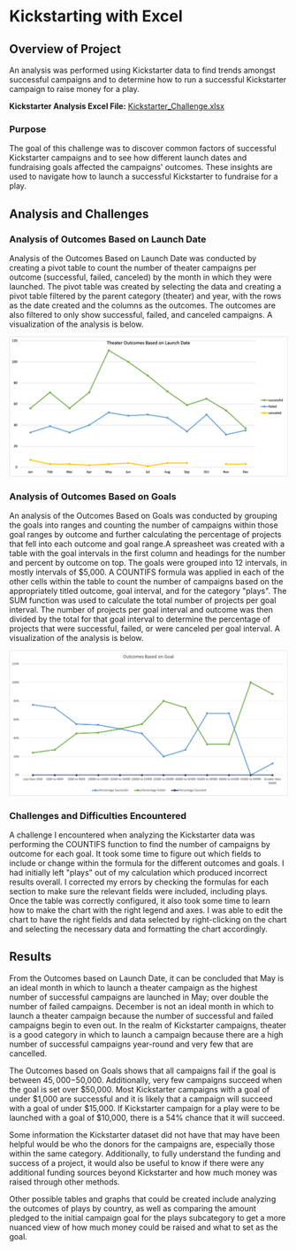 # Kickstarting with Excel

## Overview of Project
An analysis was performed using Kickstarter data to find trends amongst successful campaigns and to determine how to run a successful Kickstarter campaign to raise money for a play. 

**Kickstarter Analysis Excel File:** [Kickstarter_Challenge.xlsx](https://github.com/borkard/kickstarter-analysis/files/Kickstarter_Challenge.xlsx)

### Purpose
The goal of this challenge was to discover common factors of successful Kickstarter campaigns and to see how different launch dates and fundraising goals affected the campaigns' outcomes. These insights are used to navigate how to launch a successful Kickstarter to fundraise for a play.

## Analysis and Challenges

### Analysis of Outcomes Based on Launch Date
Analysis of the Outcomes Based on Launch Date was conducted by creating a pivot table to count the number of theater campaigns per outcome (successful, failed, canceled) by the month in which they were launched. The pivot table was created by selecting the data and creating a pivot table filtered by the parent category (theater) and year, with the rows as the date created and the columns as the outcomes. The outcomes are also filtered to only show successful, failed, and canceled campaigns. A visualization of the analysis is below.

![Theater_Outcomes_vs_Launch](https://github.com/borkard/kickstarter-analysis/blob/main/Theater_Outcomes_vs_Launch.png?raw=true)

### Analysis of Outcomes Based on Goals
An analysis of the Outcomes Based on Goals was conducted by grouping the goals into ranges and counting the number of campaigns within those goal ranges by outcome and further calculating the percentage of projects that fell into each outcome and goal range.A spreasheet was created with a table with the goal intervals in the first column and headings for the number and percent by outcome on top. The goals were grouped into 12 intervals, in mostly intervals of $5,000. A COUNTIFS formula was applied in each of the other cells within the table to count the number of campaigns based on the appropriately titled outcome, goal interval, and for the category "plays". The SUM function was used to calculate the total number of projects per goal interval. The number of projects per goal interval and outcome was then divided by the total for that goal interval to determine the percentage of projects that were successful, failed, or were canceled per goal interval. A visualization of the analysis is below.

![Outcomes_vs_Goals](https://github.com/borkard/kickstarter-analysis/blob/main/Outcomes_vs_Goal.png?raw=true)

### Challenges and Difficulties Encountered
A challenge I encountered when analyzing the Kickstarter data was performing the COUNTIFS function to find the number of campaigns by outcome for each goal. It took some time to figure out which fields to include or change within the formula for the different outcomes and goals. I had initially left "plays" out of my calculation which produced incorrect results overall. I corrected my errors by checking the formulas for each section to make sure the relevant fields were included, including plays. Once the table was correctly configured, it also took some time to learn how to make the chart with the right legend and axes. I was able to edit the chart to have the right fields and data selected by right-clicking on the chart and selecting the necessary data and formatting the chart accordingly.

## Results
From the Outcomes based on Launch Date, it can be concluded that May is an ideal month in which to launch a theater campaign as the highest number of successful campaigns are launched in May; over double  the number of failed campaigns. December is not an ideal month in which to launch a theater campaign because the number of successful and failed campaigns begin to even out. In the realm of Kickstarter campaigns, theater is a good category in which to launch a campaign because there are a high number of successful campaigns year-round and very few that are cancelled.

The Outcomes based on Goals shows that all campaigns fail if the goal is between $45,000-$50,000. Additionally, very few campaigns succeed when the goal is set over $50,000. Most Kickstarter campaigns with a goal of under $1,000 are successful and it is likely that a campaign will succeed with a goal of under $15,000. If Kickstarter campaign for a play were to be launched with a goal of $10,000, there is a 54% chance that it will succeed.

Some information the Kickstarter dataset did not have that may have been helpful would be who the donors for the campaigns are, especially those within the same category. Additionally, to fully understand the funding and success of a project, it would also be useful to know if there were any additional funding sources beyond Kickstarter and how much money was raised through other methods.

Other possible tables and graphs that could be created include analyzing the outcomes of plays by country, as well as comparing the amount pledged to the initial campaign goal for the plays subcategory to get a more nuanced view of how much money could be raised and what to set as the goal.
